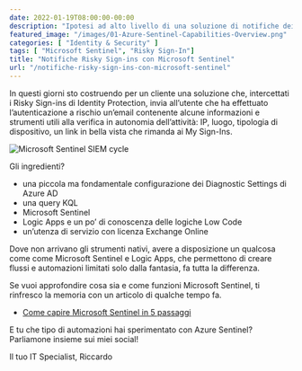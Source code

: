 ```yaml
---
date: 2022-01-19T08:00:00-00:00
description: "Ipotesi ad alto livello di una soluzione di notifiche dei Risky Sign-ins verso l'utente finale, fatta con Microsoft Sentinel e Logic Apps,"
featured_image: "/images/01-Azure-Sentinel-Capabilities-Overview.png"
categories: [ "Identity & Security" ]
tags: [ "Microsoft Sentinel", "Risky Sign-In"]
title: "Notifiche Risky Sign-ins con Microsoft Sentinel"
url: "/notifiche-risky-sign-ins-con-microsoft-sentinel"
---
```

In questi giorni sto costruendo per un cliente una soluzione che, intercettati i Risky Sign-ins di Identity Protection, invia all’utente che ha effettuato l’autenticazione a rischio un’email contenente alcune informazioni e strumenti utili alla verifica in autonomia dell’attività: IP, luogo, tipologia di dispositivo, un link in bella vista che rimanda ai My Sign-Ins.

![Microsoft Sentinel SIEM cycle](/images/01-Azure-Sentinel-Capabilities-Overview.png)

Gli ingredienti?
- una piccola ma fondamentale configurazione dei Diagnostic Settings di Azure AD
- una query KQL
- Microsoft Sentinel
- Logic Apps e un po’ di conoscenza delle logiche Low Code
- un’utenza di servizio con licenza Exchange Online

Dove non arrivano gli strumenti nativi, avere a disposizione un qualcosa come come Microsoft Sentinel e Logic Apps, che permettono di creare flussi e automazioni limitati solo dalla fantasia, fa tutta la differenza.

Se vuoi approfondire cosa sia e come funzioni Microsoft Sentinel, ti rinfresco la memoria con un articolo di qualche tempo fa.

- [Come capire Microsoft Sentinel in 5 passaggi](/come-capire-azure-sentinel-in-5-passaggi/)

E tu che tipo di automazioni hai sperimentato con Azure Sentinel? Parliamone insieme sui miei social!

Il tuo IT Specialist, Riccardo